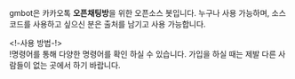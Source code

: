 gmbot은 카카오톡 **오픈채팅방**을 위한 오픈소스 봇입니다.
누구나 사용 가능하며, 소스코드를 사용하고 싶으신 분은 출처를 남기고 사용 가능합니다.

<!-사용 방법-!><br>
!명령어를 통해 다양한 명령어를 확인 하실 수 있습니다.
가입을 하실 때는 제발 다른 사람들이 없는 곳에서 하기 바랍니다.
